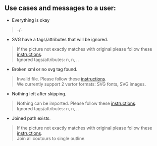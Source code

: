 Use cases and messages to a user:
---
* Everything is okay

> -/-

* SVG have a tags/attributes that will be ignored.

> If the picture not exactly matches with original please follow these  [instructions](https://github.com/fontello/fontello/wiki/How-to-use-custom-images#importing-svg-images).<br/>
> Ignored tags/attributes: n, n, ..

* Broken xml or no svg tag found.

> Invalid file. Please follow these [instructions](https://github.com/fontello/fontello/wiki/How-to-use-custom-images#importing-svg-images).<br/>
> We currently support 2 vertor formats: SVG fonts, SVG images.

* Nothing left after skipping.

> Nothing can be imported. Please follow these [instructions](https://github.com/fontello/fontello/wiki/How-to-use-custom-images#importing-svg-images).<br/>
> Ignored tags/attributes: n, n, ..

* Joined path exists.

> If the picture not exactly matches with original please follow these  [instructions](https://github.com/fontello/fontello/wiki/How-to-use-custom-images#importing-svg-images).<br/>
> Join all coutours to single outline. 

